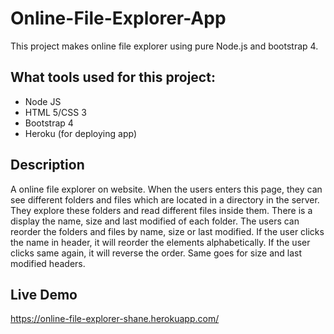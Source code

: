 # Online-File-Explorer-App
This project makes online file explorer using pure Node.js and bootstrap 4.

## What tools used for this project:
- Node JS
- HTML 5/CSS 3
- Bootstrap 4
- Heroku (for deploying app)

## Description
A online file explorer on website. When the users enters this page, they can see different folders and files which are located in a directory in the server. They explore these folders and read different files inside them. There is a display the name, size and last modified of each folder. The users can reorder the folders and files by name, size or last modified. If the user clicks the name in header, it will reorder the elements alphabetically. If the user clicks same again, it will reverse the order. Same goes for size and last modified headers. 

## Live Demo
https://online-file-explorer-shane.herokuapp.com/
